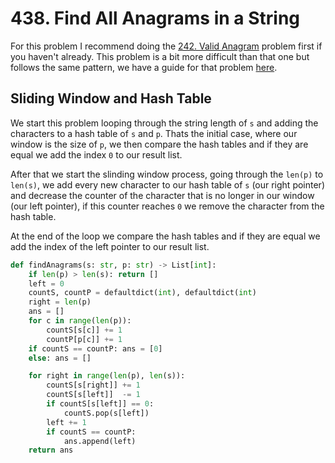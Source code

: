 # 438. Find All Anagrams in a String

For this problem I recommend doing the [242. Valid Anagram](https://leetcode.com/problems/valid-anagram/) problem first if you haven't already. This problem is a bit more difficult than that one but follows the same pattern, we have a guide for that problem [here](../ValidAnagram/README.md).

## Sliding Window and Hash Table

We start this problem looping through the string length of `s` and adding the characters to a hash table of `s` and `p`. Thats the initial case, where our window is the size of `p`, we then compare the hash tables and if they are equal we add the index `0` to our result list.

After that we start the slinding window process, going through the `len(p)` to `len(s)`, we add every new character to our hash table of `s` (our right pointer) and decrease the counter of the character that is no longer in our window (our left pointer), if this counter reaches `0` we remove the character from the hash table.

At the end of the loop we compare the hash tables and if they are equal we add the index of the left pointer to our result list.

```python
def findAnagrams(s: str, p: str) -> List[int]:
    if len(p) > len(s): return []
    left = 0
    countS, countP = defaultdict(int), defaultdict(int)
    right = len(p)
    ans = []
    for c in range(len(p)):
        countS[s[c]] += 1
        countP[p[c]] += 1
    if countS == countP: ans = [0]
    else: ans = []

    for right in range(len(p), len(s)):
        countS[s[right]] += 1
        countS[s[left]]  -= 1
        if countS[s[left]] == 0:
            countS.pop(s[left])
        left += 1
        if countS == countP:
            ans.append(left)
    return ans
```
